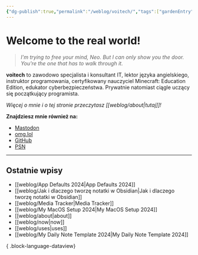 ```yaml
---
{"dg-publish":true,"permalink":"/weblog/voitech/","tags":["gardenEntry"]}
---
```



# Welcome to the real world!

> *I'm trying to free your mind, Neo. But I can only show you the door. You're the one that has to walk through it.*

**voitech** to zawodowo specjalista i konsultant IT, lektor języka angielskiego, instruktor programowania, certyfikowany nauczyciel Minecraft: Education Edition, edukator cyberbezpieczeństwa. Prywatnie natomiast ciągle uczący się początkujący programista.

*Więcej o mnie i o tej stronie przeczytasz [[weblog/about\|tutaj]]!*

**Znajdziesz mnie również na:**
- <a rel="me" href="https://social.lol/@voitech">Mastodon</a>
- [omg.lol](https://voitech.omg.lol/)
- [GitHub](https://github.com/voi-tech)
- [PSN](https://psnprofiles.com/voitech-42)

---

## Ostatnie wpisy

- [[weblog/App Defaults 2024\|App Defaults 2024]]
- [[weblog/Jak i dlaczego tworzę notatki w Obsidian\|Jak i dlaczego tworzę notatki w Obsidian]]
- [[weblog/Media Tracker\|Media Tracker]]
- [[weblog/My MacOS Setup 2024\|My MacOS Setup 2024]]
- [[weblog/about\|about]]
- [[weblog/now\|now]]
- [[weblog/uses\|uses]]
- [[weblog/My Daily Note Template 2024\|My Daily Note Template 2024]]

{ .block-language-dataview}
